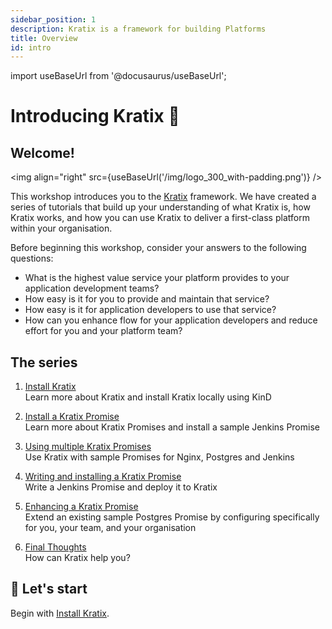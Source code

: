 ```yaml
---
sidebar_position: 1
description: Kratix is a framework for building Platforms
title: Overview
id: intro
---
```

import useBaseUrl from '@docusaurus/useBaseUrl';

# Introducing Kratix 🎉

## Welcome!

<img align="right" src={useBaseUrl('/img/logo_300_with-padding.png')} />

This workshop introduces you to the [Kratix](https://www.kratix.io) framework. We have created a series of tutorials that build up your understanding of what Kratix is, how Kratix works, and how you can use Kratix to deliver a first-class platform within your organisation.

Before beginning this workshop, consider your answers to the following questions:

* What is the highest value service your platform provides to your application development teams?
* How easy is it for you to provide and maintain that service?
* How easy is it for application developers to use that service?
* How can you enhance flow for your application developers and reduce effort for you and your platform team?


## The series

1. [Install Kratix](installing-kratix/) <br />
Learn more about Kratix and install Kratix locally using KinD

1. [Install a Kratix Promise](installing-a-promise/) <br />
Learn more about Kratix Promises and install a sample Jenkins Promise

1. [Using multiple Kratix Promises](multiple-promises) <br />
Use Kratix with sample Promises for Nginx, Postgres and Jenkins

1. [Writing and installing a Kratix Promise](writing-a-promise/) <br />
Write a Jenkins Promise and deploy it to Kratix

1. [Enhancing a Kratix Promise](enhancing-a-promise/) <br />
Extend an existing sample Postgres Promise by configuring specifically for you, your team, and your organisation

1. [Final Thoughts](whats-next) <br />
How can Kratix help you?

## 🥁 Let's start
Begin with [Install Kratix](installing-kratix/).
